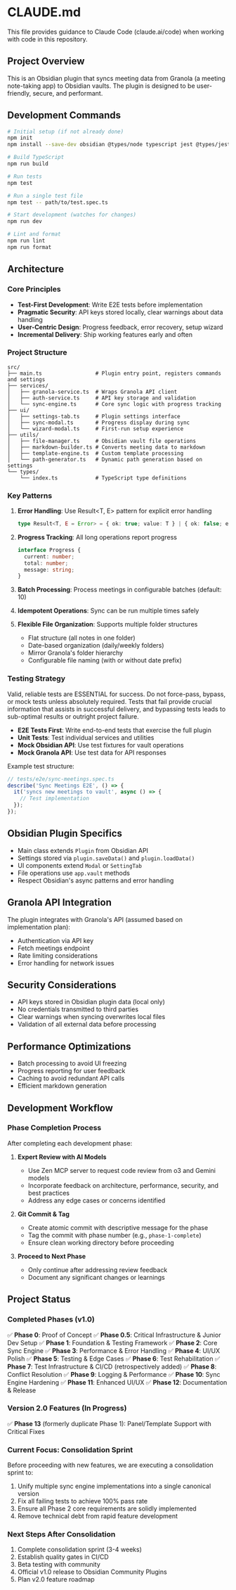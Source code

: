 # CLAUDE.md

This file provides guidance to Claude Code (claude.ai/code) when working with code in this repository.

## Project Overview

This is an Obsidian plugin that syncs meeting data from Granola (a meeting note-taking app) to Obsidian vaults. The plugin is designed to be user-friendly, secure, and performant.

## Development Commands

```bash
# Initial setup (if not already done)
npm init
npm install --save-dev obsidian @types/node typescript jest @types/jest ts-jest

# Build TypeScript
npm run build

# Run tests
npm test

# Run a single test file
npm test -- path/to/test.spec.ts

# Start development (watches for changes)
npm run dev

# Lint and format
npm run lint
npm run format
```

## Architecture

### Core Principles
- **Test-First Development**: Write E2E tests before implementation
- **Pragmatic Security**: API keys stored locally, clear warnings about data handling
- **User-Centric Design**: Progress feedback, error recovery, setup wizard
- **Incremental Delivery**: Ship working features early and often

### Project Structure
```
src/
├── main.ts                 # Plugin entry point, registers commands and settings
├── services/
│   ├── granola-service.ts  # Wraps Granola API client
│   ├── auth-service.ts     # API key storage and validation
│   └── sync-engine.ts      # Core sync logic with progress tracking
├── ui/
│   ├── settings-tab.ts     # Plugin settings interface
│   ├── sync-modal.ts       # Progress display during sync
│   └── wizard-modal.ts     # First-run setup experience
├── utils/
│   ├── file-manager.ts     # Obsidian vault file operations
│   ├── markdown-builder.ts # Converts meeting data to markdown
│   ├── template-engine.ts  # Custom template processing
│   └── path-generator.ts   # Dynamic path generation based on settings
└── types/
    └── index.ts            # TypeScript type definitions
```

### Key Patterns

1. **Error Handling**: Use Result<T, E> pattern for explicit error handling
   ```typescript
   type Result<T, E = Error> = { ok: true; value: T } | { ok: false; error: E };
   ```

2. **Progress Tracking**: All long operations report progress
   ```typescript
   interface Progress {
     current: number;
     total: number;
     message: string;
   }
   ```

3. **Batch Processing**: Process meetings in configurable batches (default: 10)

4. **Idempotent Operations**: Sync can be run multiple times safely

5. **Flexible File Organization**: Supports multiple folder structures
   - Flat structure (all notes in one folder)
   - Date-based organization (daily/weekly folders)
   - Mirror Granola's folder hierarchy
   - Configurable file naming (with or without date prefix)

### Testing Strategy

Valid, reliable tests are ESSENTIAL for success. Do not force-pass, bypass, or mock tests unless absolutely required. Tests that fail provide crucial information that assists in successful delivery, and bypassing tests leads to sub-optimal results or outright project failure.

- **E2E Tests First**: Write end-to-end tests that exercise the full plugin
- **Unit Tests**: Test individual services and utilities
- **Mock Obsidian API**: Use test fixtures for vault operations
- **Mock Granola API**: Use test data for API responses

Example test structure:
```typescript
// tests/e2e/sync-meetings.spec.ts
describe('Sync Meetings E2E', () => {
  it('syncs new meetings to vault', async () => {
    // Test implementation
  });
});
```

## Obsidian Plugin Specifics

- Main class extends `Plugin` from Obsidian API
- Settings stored via `plugin.saveData()` and `plugin.loadData()`
- UI components extend `Modal` or `SettingTab`
- File operations use `app.vault` methods
- Respect Obsidian's async patterns and error handling

## Granola API Integration

The plugin integrates with Granola's API (assumed based on implementation plan):
- Authentication via API key
- Fetch meetings endpoint
- Rate limiting considerations
- Error handling for network issues

## Security Considerations

- API keys stored in Obsidian plugin data (local only)
- No credentials transmitted to third parties
- Clear warnings when syncing overwrites local files
- Validation of all external data before processing

## Performance Optimizations

- Batch processing to avoid UI freezing
- Progress reporting for user feedback
- Caching to avoid redundant API calls
- Efficient markdown generation

## Development Workflow

### Phase Completion Process

After completing each development phase:

1. **Expert Review with AI Models**
   - Use Zen MCP server to request code review from o3 and Gemini models
   - Incorporate feedback on architecture, performance, security, and best practices
   - Address any edge cases or concerns identified

2. **Git Commit & Tag**
   - Create atomic commit with descriptive message for the phase
   - Tag the commit with phase number (e.g., `phase-1-complete`)
   - Ensure clean working directory before proceeding

3. **Proceed to Next Phase**
   - Only continue after addressing review feedback
   - Document any significant changes or learnings

## Project Status

### Completed Phases (v1.0)

✅ **Phase 0**: Proof of Concept
✅ **Phase 0.5**: Critical Infrastructure & Junior Dev Setup
✅ **Phase 1**: Foundation & Testing Framework
✅ **Phase 2**: Core Sync Engine
✅ **Phase 3**: Performance & Error Handling
✅ **Phase 4**: UI/UX Polish
✅ **Phase 5**: Testing & Edge Cases
✅ **Phase 6**: Test Rehabilitation
✅ **Phase 7**: Test Infrastructure & CI/CD (retrospectively added)
✅ **Phase 8**: Conflict Resolution
✅ **Phase 9**: Logging & Performance
✅ **Phase 10**: Sync Engine Hardening
✅ **Phase 11**: Enhanced UI/UX
✅ **Phase 12**: Documentation & Release

### Version 2.0 Features (In Progress)

✅ **Phase 13** (formerly duplicate Phase 1): Panel/Template Support with Critical Fixes

### Current Focus: Consolidation Sprint

Before proceeding with new features, we are executing a consolidation sprint to:
1. Unify multiple sync engine implementations into a single canonical version
2. Fix all failing tests to achieve 100% pass rate
3. Ensure all Phase 2 core requirements are solidly implemented
4. Remove technical debt from rapid feature development

### Next Steps After Consolidation

1. Complete consolidation sprint (3-4 weeks)
2. Establish quality gates in CI/CD
3. Beta testing with community
4. Official v1.0 release to Obsidian Community Plugins
5. Plan v2.0 feature roadmap